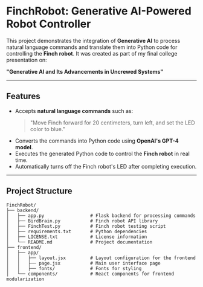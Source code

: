 # **FinchRobot: Generative AI-Powered Robot Controller**

This project demonstrates the integration of **Generative AI** to process natural language commands and translate them into Python code for controlling the **Finch robot**. It was created as part of my final college presentation on:

**"Generative AI and Its Advancements in Uncrewed Systems"**

---

## **Features**

- Accepts **natural language commands** such as:
  > "Move Finch forward for 20 centimeters, turn left, and set the LED color to blue."
- Converts the commands into Python code using **OpenAI's GPT-4 model**.
- Executes the generated Python code to control the **Finch robot** in real time.
- Automatically turns off the Finch robot's LED after completing execution.

---

## **Project Structure**

```plaintext
FinchRobot/
├── backend/
│   ├── app.py                 # Flask backend for processing commands
│   ├── BirdBrain.py           # Finch robot API library
│   ├── FinchTest.py           # Finch robot testing script
│   ├── requirements.txt       # Python dependencies
│   ├── LICENSE.txt            # License information
│   └── README.md              # Project documentation
├── frontend/
│   ├── app/
│   │   ├── layout.jsx         # Layout configuration for the frontend
│   │   ├── page.jsx           # Main user interface page
│   │   ├── fonts/             # Fonts for styling
│   └── components/            # React components for frontend modularization


